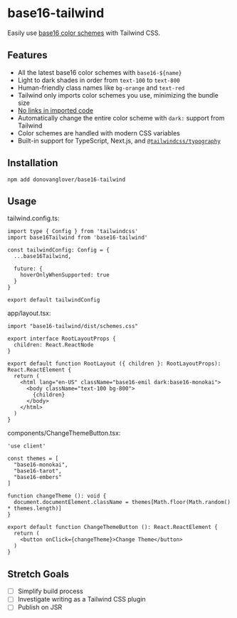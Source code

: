 # base16-tailwind

Easily use [base16 color schemes](https://github.com/tinted-theming/schemes) with Tailwind CSS.

## Features

- All the latest base16 color schemes with `base16-${name}`
- Light to dark shades in order from `text-100` to `text-800`
- Human-friendly class names like `bg-orange` and `text-red`
- Tailwind only imports color schemes you use, minimizing the bundle size
- [No links in imported code](https://github.com/gaearon/base16-js/issues/5)
- Automatically change the entire color scheme with `dark:` support from Tailwind
- Color schemes are handled with modern CSS variables
- Built-in support for TypeScript, Next.js, and [`@tailwindcss/typography`](https://github.com/tailwindlabs/tailwindcss-typography)

## Installation

```fish
npm add donovanglover/base16-tailwind
```

## Usage

tailwind.config.ts:

```tsx
import type { Config } from 'tailwindcss'
import base16Tailwind from 'base16-tailwind'

const tailwindConfig: Config = {
  ...base16Tailwind,

  future: {
    hoverOnlyWhenSupported: true
  }
}

export default tailwindConfig
```

app/layout.tsx:

```tsx
import "base16-tailwind/dist/schemes.css"

export interface RootLayoutProps {
  children: React.ReactNode
}

export default function RootLayout ({ children }: RootLayoutProps): React.ReactElement {
  return (
    <html lang="en-US" className="base16-emil dark:base16-monokai">
      <body className="text-100 bg-800">
        {children}
      </body>
    </html>
  )
}
```

components/ChangeThemeButton.tsx:

```tsx
'use client'

const themes = [
  "base16-monokai",
  "base16-tarot",
  "base16-embers"
]

function changeTheme (): void {
  document.documentElement.className = themes[Math.floor(Math.random() * themes.length)]
}

export default function ChangeThemeButton (): React.ReactElement {
  return (
    <button onClick={changeTheme}>Change Theme</button>
  )
}
```

## Stretch Goals

- [ ] Simplify build process
- [ ] Investigate writing as a Tailwind CSS plugin
- [ ] Publish on JSR
